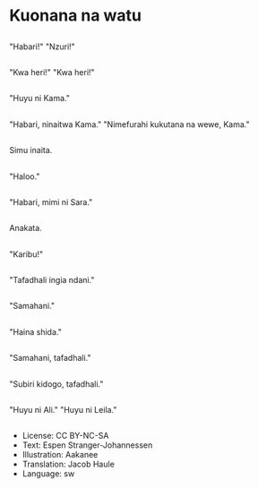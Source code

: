 # Kuonana na watu

##
"Habari!" "Nzuri!"

##
"Kwa heri!" "Kwa heri!"

##
"Huyu ni Kama."

##
"Habari, ninaitwa Kama." "Nimefurahi kukutana na wewe, Kama."

##
Simu inaita.

##
"Haloo."

##
"Habari, mimi ni Sara."

##
Anakata.

##
"Karibu!"

##
"Tafadhali ingia ndani."

##
"Samahani."

##
"Haina shida."

##
"Samahani, tafadhali."

##
"Subiri kidogo, tafadhali."

##
"Huyu ni Ali." "Huyu ni Leila."

##
* License: CC BY-NC-SA
* Text: Espen Stranger-Johannessen
* Illustration: Aakanee
* Translation: Jacob Haule
* Language: sw
